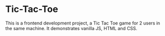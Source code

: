 # Tic-Tac-Toe

This is a frontend development project, a Tic Tac Toe game for 2 users in the same machine.
It demonstrates vanilla JS, HTML and CSS.
